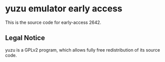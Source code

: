 yuzu emulator early access
=============

This is the source code for early-access 2642.

## Legal Notice

yuzu is a GPLv2 program, which allows fully free redistribution of its source code.